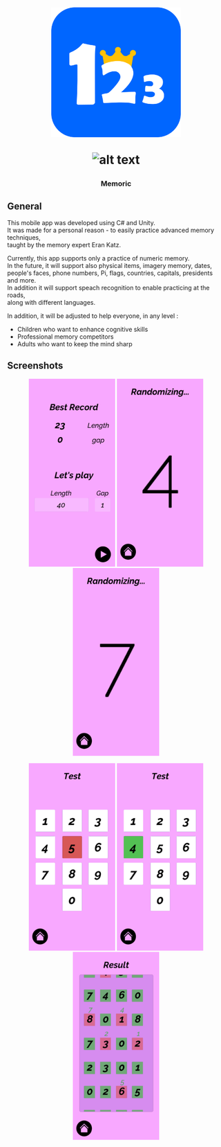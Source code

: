 <h1 align="center">
  <img src="images/logo.png" width="300"/>
  
 ![_alt text_](https://img.shields.io/badge/Platforms-android-blue??style=for-the-badge)

  </h1>
<h3 align="center">  
  
Memoric
  </h3> 

## General

This mobile app was developed using C# and Unity.  
It was made for a personal reason -
to easily practice advanced memory techniques,  
taught by the memory expert Eran Katz.

Currently, this app supports only a practice of numeric memory.  
In the future, it will support also physical items, imagery memory, dates, people's faces, phone numbers, Pi, flags, countries, capitals, presidents and more.  
In addition it will support speach recognition to enable practicing at the roads,  
along with different languages.

In addition, it will be adjusted to help everyone, in any level :
- Children who want to enhance cognitive skills
- Professional memory competitors
- Adults who want to keep the mind sharp
  
## Screenshots
<p align="center">
 <img src="images/1.jpg" width="200"/>
 <img src="images/2.jpg" width="200"/>
 <img src="images/3.jpg" width="200"/>
<p align="center">
 <img src="images/4.jpg" width="200"/>
<img src="images/5.jpg" width="200"/>
<img src="images/6.jpg" width="200"/>
</p>
